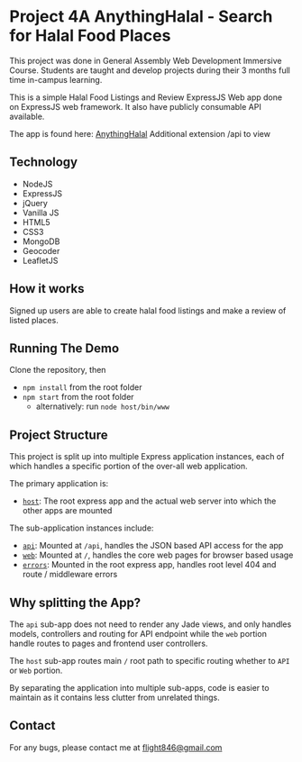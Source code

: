# Project 4A AnythingHalal - Search for Halal Food Places

This project was done in General Assembly Web Development Immersive Course. Students are taught and develop projects during their 3 months full time in-campus learning.

This is a simple Halal Food Listings and Review ExpressJS Web app done on ExpressJS web framework. It also have publicly consumable API available.

The app is found here: [AnythingHalal](https://anything-halal.herokuapp.com)
Additional extension /api to view

## Technology

- NodeJS
- ExpressJS
- jQuery
- Vanilla JS
- HTML5
- CSS3
- MongoDB
- Geocoder
- LeafletJS

## How it works

Signed up users are able to create halal food listings and make a review of listed places.

## Running The Demo

Clone the repository, then

* `npm install` from the root folder
* `npm start` from the root folder
  * alternatively: run `node host/bin/www`

## Project Structure

This project is split up into multiple Express application instances,
each of which handles a specific portion of the over-all web application.

The primary application is:

* [`host`](/host): The root express app and the actual web server into which the other apps are mounted

The sub-application instances include:

* [`api`](/api): Mounted at `/api`, handles the JSON based API access for the app
* [`web`](/web): Mounted at `/`, handles the core web pages for browser based usage
* [`errors`](/errors): Mounted in the root express app, handles root level 404 and route / middleware errors

## Why splitting the App?

The `api` sub-app does not need to render any Jade views, and only handles models, controllers and routing for API endpoint while the `web` portion handle routes to pages and frontend user controllers.

The `host` sub-app routes main `/` root path to specific routing whether to `API` or `Web` portion.

By separating the application into multiple sub-apps, code is easier to
maintain as it contains less clutter from unrelated things.

## Contact

For any bugs, please contact me at flight846@gmail.com
